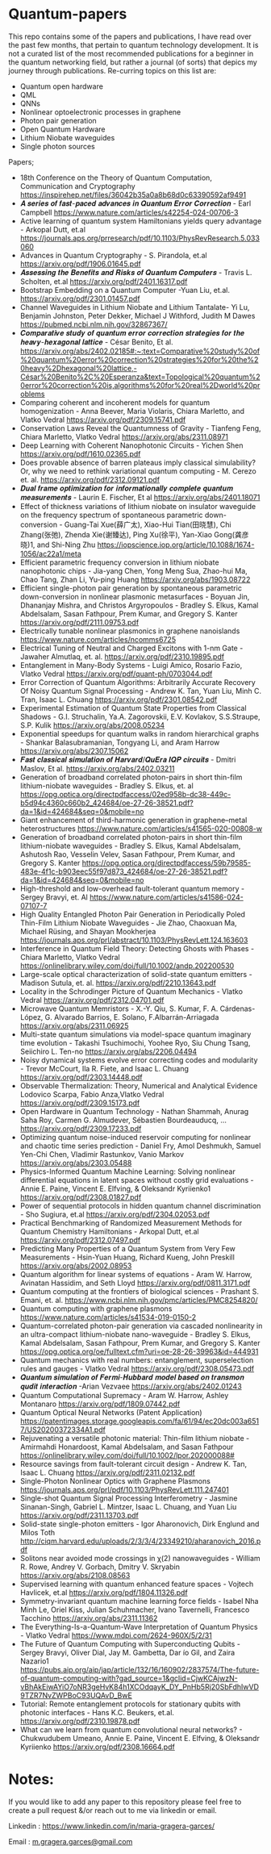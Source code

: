 # Quantum-papers
This repo contains some of the papers and publications, I have read over the past few months, that pertain to quantum technology development.
It is not a curated list of the most recommended publications for a beginner in the quantum networking field, but rather a journal (of sorts) that depics my journey through publications.
Re-curring topics on this list are:
- Quantum open hardware
- QML
- QNNs
- Nonlinear optoelectronic processes in graphene
- Photon pair generation
- Open Quantum Hardware
- Lithium Niobate waveguides
- Single photon sources

 Papers;
- 18th Conference on the Theory of Quantum Computation, Communication and Cryptography
	https://inspirehep.net/files/36042b35a0a8b68d0c63390592af9491
- 𝑨 𝒔𝒆𝒓𝒊𝒆𝒔 𝒐𝒇 𝒇𝒂𝒔𝒕-𝒑𝒂𝒄𝒆𝒅 𝒂𝒅𝒗𝒂𝒏𝒄𝒆𝒔 𝒊𝒏 𝑸𝒖𝒂𝒏𝒕𝒖𝒎 𝑬𝒓𝒓𝒐𝒓 𝑪𝒐𝒓𝒓𝒆𝒄𝒕𝒊𝒐𝒏 - Earl Campbell
	https://www.nature.com/articles/s42254-024-00706-3
- Active learning of quantum system Hamiltonians yields query advantage - Arkopal Dutt, et.al 
	https://journals.aps.org/prresearch/pdf/10.1103/PhysRevResearch.5.033060
- Advances in Quantum Cryptography - S. Pirandola, et.al 
	https://arxiv.org/pdf/1906.01645.pdf
- 𝑨𝒔𝒔𝒆𝒔𝒔𝒊𝒏𝒈 𝒕𝒉𝒆 𝑩𝒆𝒏𝒆𝒇𝒊𝒕𝒔 𝒂𝒏𝒅 𝑹𝒊𝒔𝒌𝒔 𝒐𝒇 𝑸𝒖𝒂𝒏𝒕𝒖𝒎 𝑪𝒐𝒎𝒑𝒖𝒕𝒆𝒓𝒔 - Travis L. Scholten, et.al
	https://arxiv.org/pdf/2401.16317.pdf
- Bootstrap Embedding on a Quantum Computer -Yuan Liu, et.al.
	https://arxiv.org/pdf/2301.01457.pdf
- Channel Waveguides in Lithium Niobate and Lithium Tantalate- Yi Lu, Benjamin Johnston, Peter Dekker, Michael J Withford, Judith M Dawes
       https://pubmed.ncbi.nlm.nih.gov/32867367/
- 𝑪𝒐𝒎𝒑𝒂𝒓𝒂𝒕𝒊𝒗𝒆 𝒔𝒕𝒖𝒅𝒚 𝒐𝒇 𝒒𝒖𝒂𝒏𝒕𝒖𝒎 𝒆𝒓𝒓𝒐𝒓 𝒄𝒐𝒓𝒓𝒆𝒄𝒕𝒊𝒐𝒏 𝒔𝒕𝒓𝒂𝒕𝒆𝒈𝒊𝒆𝒔 𝒇𝒐𝒓 𝒕𝒉𝒆 𝒉𝒆𝒂𝒗𝒚-𝒉𝒆𝒙𝒂𝒈𝒐𝒏𝒂𝒍 𝒍𝒂𝒕𝒕𝒊𝒄𝒆 - César Benito, Et al.
       https://arxiv.org/abs/2402.02185#:~:text=Comparative%20study%20of%20quantum%20error%20correction%20strategies%20for%20the%20heavy%2Dhexagonal%20lattice,-César%20Benito%2C%20Esperanza&text=Topological%20quantum%20error%20correction%20is,algorithms%20for%20real%2Dworld%20problems
- Comparing coherent and incoherent models for quantum homogenization - Anna Beever, Maria Violaris, Chiara Marletto, and Vlatko Vedral
	https://arxiv.org/pdf/2309.15741.pdf
- Conservation Laws Reveal the Quantumness of Gravity - Tianfeng Feng, Chiara Marletto, Vlatko Vedral
	https://arxiv.org/abs/2311.08971
- Deep Learning with Coherent Nanophotonic Circuits - Yichen Shen
	https://arxiv.org/pdf/1610.02365.pdf
- Does provable absence of barren plateaus imply classical simulability? Or, why we need to rethink variational quantum computing - M. Cerezo et. al.
       https://arxiv.org/pdf/2312.09121.pdf
- 𝑫𝒖𝒂𝒍 𝒇𝒓𝒂𝒎𝒆 𝒐𝒑𝒕𝒊𝒎𝒊𝒛𝒂𝒕𝒊𝒐𝒏 𝒇𝒐𝒓 𝒊𝒏𝒇𝒐𝒓𝒎𝒂𝒕𝒊𝒐𝒏𝒂𝒍𝒍𝒚 𝒄𝒐𝒎𝒑𝒍𝒆𝒕𝒆 𝒒𝒖𝒂𝒏𝒕𝒖𝒎 𝒎𝒆𝒂𝒔𝒖𝒓𝒆𝒎𝒆𝒏𝒕𝒔 - Laurin E. Fischer, Et al
	https://arxiv.org/abs/2401.18071
- Effect of thickness variations of lithium niobate on insulator waveguide on the frequency spectrum of spontaneous parametric down-conversion - Guang-Tai Xue(薛广太), Xiao-Hui Tian(田晓慧), Chi Zhang(张弛), Zhenda Xie(谢臻达), Ping Xu(徐平), Yan-Xiao Gong(龚彦晓)1, and Shi-Ning Zhu
	https://iopscience.iop.org/article/10.1088/1674-1056/ac22a1/meta
- Efficient parametric frequency conversion in lithium niobate nanophotonic chips - Jia-yang Chen, Yong Meng Sua, Zhao-hui Ma, Chao Tang, Zhan Li, Yu-ping Huang
       https://arxiv.org/abs/1903.08722
- Efficient single-photon pair generation by spontaneous parametric down-conversion in nonlinear plasmonic metasurfaces - Boyuan Jin, Dhananjay Mishra, and Christos Argyropoulos - Bradley S. Elkus, Kamal Abdelsalam, Sasan Fathpour, Prem Kumar, and Gregory S. Kanter
	https://arxiv.org/pdf/2111.09753.pdf
- Electrically tunable nonlinear plasmonics in graphene nanoislands
       https://www.nature.com/articles/ncomms6725
- Electrical Tuning of Neutral and Charged Excitons with 1-nm Gate - Jawaher Almutlaq, et. al.
	https://arxiv.org/pdf/2310.19895.pdf
- Entanglement in Many-Body Systems - Luigi Amico, Rosario Fazio, Vlatko Vedral
	https://arxiv.org/pdf/quant-ph/0703044.pdf
- Error Correction of Quantum Algorithms: Arbitrarily Accurate Recovery Of Noisy Quantum Signal Processing - Andrew K. Tan, Yuan Liu, Minh C. Tran, Isaac L. Chuang
	https://arxiv.org/pdf/2301.08542.pdf
- Experimental Estimation of Quantum State Properties from Classical Shadows - G.I. Struchalin, Ya.A. Zagorovskii, E.V. Kovlakov, S.S.Straupe, S.P. Kulik
       https://arxiv.org/abs/2008.05234 
- Exponential speedups for quantum walks in random hierarchical graphs - Shankar Balasubramanian, Tongyang Li, and Aram Harrow
	https://arxiv.org/abs/2307.15062
- 𝑭𝒂𝒔𝒕 𝒄𝒍𝒂𝒔𝒔𝒊𝒄𝒂𝒍 𝒔𝒊𝒎𝒖𝒍𝒂𝒕𝒊𝒐𝒏 𝒐𝒇 𝑯𝒂𝒓𝒗𝒂𝒓𝒅/𝑸𝒖𝑬𝒓𝒂 𝑰𝑸𝑷 𝒄𝒊𝒓𝒄𝒖𝒊𝒕𝒔 - Dmitri Maslov, Et al.
	https://arxiv.org/abs/2402.03211
- Generation of broadband correlated photon-pairs in short thin-film lithium-niobate waveguides - Bradley S. Elkus, et. al
       https://opg.optica.org/directpdfaccess/02ed958b-dc38-449c-b5d94c4360c660b2_424684/oe-27-26-38521.pdf?da=1&id=424684&seq=0&mobile=no 
- Giant enhancement of third-harmonic generation in graphene–metal heterostructures
       https://www.nature.com/articles/s41565-020-00808-w
- Generation of broadband correlated photon-pairs in short thin-film lithium-niobate waveguides - Bradley S. Elkus, Kamal Abdelsalam, Ashutosh Rao, Vesselin Velev, Sasan Fathpour, Prem Kumar, and Gregory S. Kanter
	https://opg.optica.org/directpdfaccess/59b79585-483e-4f1c-b903eec55f97d873_424684/oe-27-26-38521.pdf?da=1&id=424684&seq=0&mobile=no
- High-threshold and low-overhead fault-tolerant quantum memory -Sergey Bravyi, et. Al
	https://www.nature.com/articles/s41586-024-07107-7
- High Quality Entangled Photon Pair Generation in Periodically Poled Thin-Film Lithium Niobate Waveguides - Jie Zhao, Chaoxuan Ma, Michael Rüsing, and Shayan Mookherjea
       https://journals.aps.org/prl/abstract/10.1103/PhysRevLett.124.163603
- Interference in Quantum Field Theory: Detecting Ghosts with Phases - Chiara Marletto, Vlatko Vedral
	https://onlinelibrary.wiley.com/doi/full/10.1002/andp.202200530
- Large-scale optical characterization of solid-state quantum emitters - Madison Sutula, et. al.
	https://arxiv.org/pdf/2210.13643.pdf
- Locality in the Schrodinger Picture of Quantum Mechanics - Vlatko Vedral
	https://arxiv.org/pdf/2312.04701.pdf
- Microwave Quantum Memristors - X.-Y. Qiu, S. Kumar, F. A. Cárdenas-López, G. Alvarado Barrios, E. Solano, F.Albarrán-Arriagada
       https://arxiv.org/abs/2311.06925
- Multi-state quantum simulations via model-space quantum imaginary time evolution - Takashi Tsuchimochi, Yoohee Ryo, Siu Chung Tsang, Seiichiro L. Ten-no
       https://arxiv.org/abs/2206.04494
- Noisy dynamical systems evolve error correcting codes and modularity - Trevor McCourt, Ila R. Fiete, and Isaac L. Chuang
	https://arxiv.org/pdf/2303.14448.pdf
- Observable Thermalization: Theory, Numerical and Analytical Evidence
Lodovico Scarpa, Fabio Anza,Vlatko Vedral
	https://arxiv.org/pdf/2309.15173.pdf
- Open Hardware in Quantum Technology - Nathan Shammah, Anurag Saha Roy, Carmen G. Almudever, Sébastien Bourdeauducq, ...
       https://arxiv.org/pdf/2309.17233.pdf
- Optimizing quantum noise-induced reservoir computing for nonlinear and chaotic time series prediction - Daniel Fry, Amol Deshmukh, Samuel Yen-Chi Chen, Vladimir Rastunkov, Vanio Markov
       https://arxiv.org/abs/2303.05488
- Physics-Informed Quantum Machine Learning: Solving nonlinear differential equations in latent spaces without costly grid evaluations - Annie E. Paine, Vincent E. Elfving, & Oleksandr Kyriienko1
       https://arxiv.org/pdf/2308.01827.pdf
- Power of sequential protocols in hidden quantum channel discrimination - Sho Sugiura, et.al 
	https://arxiv.org/pdf/2304.02053.pdf
- Practical Benchmarking of Randomized Measurement Methods for Quantum Chemistry Hamiltonians - Arkopal Dutt, et.al 
	https://arxiv.org/pdf/2312.07497.pdf
- Predicting Many Properties of a Quantum System from Very Few Measurements - Hsin-Yuan Huang, Richard Kueng, John Preskill
       https://arxiv.org/abs/2002.08953
- Quantum algorithm for linear systems of equations - Aram W. Harrow, Avinatan Hassidim, and Seth Lloyd
	https://arxiv.org/pdf/0811.3171.pdf
- Quantum computing at the frontiers of biological sciences - Prashant S. Emani, et. al.
	https://www.ncbi.nlm.nih.gov/pmc/articles/PMC8254820/
- Quantum computing with graphene plasmons
       https://www.nature.com/articles/s41534-019-0150-2
- Quantum-correlated photon-pair generation via cascaded nonlinearity in an ultra-compact lithium-niobate nano-waveguide - Bradley S. Elkus, Kamal Abdelsalam, Sasan Fathpour, Prem Kumar, and Gregory S. Kanter
	https://opg.optica.org/oe/fulltext.cfm?uri=oe-28-26-39963&id=444931
- Quantum mechanics with real numbers: entanglement, superselection rules and gauges - Vlatko Vedral
	https://arxiv.org/pdf/2308.05473.pdf
- 𝑸𝒖𝒂𝒏𝒕𝒖𝒎 𝒔𝒊𝒎𝒖𝒍𝒂𝒕𝒊𝒐𝒏 𝒐𝒇 𝑭𝒆𝒓𝒎𝒊-𝑯𝒖𝒃𝒃𝒂𝒓𝒅 𝒎𝒐𝒅𝒆𝒍 𝒃𝒂𝒔𝒆𝒅 𝒐𝒏 𝒕𝒓𝒂𝒏𝒔𝒎𝒐𝒏 𝒒𝒖𝒅𝒊𝒕 𝒊𝒏𝒕𝒆𝒓𝒂𝒄𝒕𝒊𝒐𝒏 -Arian Vezvaee
	https://arxiv.org/abs/2402.01243
- Quantum Computational Supremacy - Aram W. Harrow, Ashley Montanaro
	https://arxiv.org/pdf/1809.07442.pdf
- Quantum Optical Neural Networks (Patent Application)
	https://patentimages.storage.googleapis.com/fa/61/94/ec20dc003a6517/US20200372334A1.pdf
- Rejuvenating a versatile photonic material: Thin-film lithium niobate - Amirmahdi Honardoost, Kamal Abdelsalam, and Sasan Fathpour
       https://onlinelibrary.wiley.com/doi/full/10.1002/lpor.202000088#
- Resource savings from fault-tolerant circuit design - Andrew K. Tan, Isaac L. Chuang
	https://arxiv.org/pdf/2311.02132.pdf
- Single-Photon Nonlinear Optics with Graphene Plasmons
       https://journals.aps.org/prl/pdf/10.1103/PhysRevLett.111.247401
- Single-shot Quantum Signal Processing Interferometry - Jasmine Sinanan-Singh, Gabriel L. Mintzer, Isaac L. Chuang, and Yuan Liu
	https://arxiv.org/pdf/2311.13703.pdf
- Solid-state single-photon emitters - Igor Aharonovich, Dirk Englund and Milos Toth
	http://ciqm.harvard.edu/uploads/2/3/3/4/23349210/aharanovich_2016.pdf
- Solitons near avoided mode crossings in χ(2) nanowaveguides - William R. Rowe, Andrey V. Gorbach, Dmitry V. Skryabin
       https://arxiv.org/abs/2108.08563
- Supervised learning with quantum enhanced feature spaces - Vojtech Havlicek, et.al 
https://arxiv.org/pdf/1804.11326.pdf
- Symmetry-invariant quantum machine learning force fields - Isabel Nha Minh Le, Oriel Kiss, Julian Schuhmacher, Ivano Tavernelli, Francesco Tacchino
        https://arxiv.org/abs/2311.11362
- The Everything-Is-a-Quantum-Wave Interpretation of Quantum Physics - Vlatko Vedral
	https://www.mdpi.com/2624-960X/5/2/31
- The Future of Quantum Computing with Superconducting Qubits - Sergey Bravyi, Oliver Dial, Jay M. Gambetta, Dar ́ıo Gil, and Zaira Nazario1
       https://pubs.aip.org/aip/jap/article/132/16/160902/2837574/The-future-of-quantum-computing-with?gad_source=1&gclid=CjwKCAjwzN-vBhAkEiwAYiO7oNR3geHvK84h1XCOdqayK_DY_PnHb5Rj20SbFdhIwVD9TZR7NvZWPBoC93UQAvD_BwE
- Tutorial: Remote entanglement protocols for stationary qubits with photonic interfaces - Hans K.C. Beukers, et.al.
	https://arxiv.org/pdf/2310.19878.pdf
- What can we learn from quantum convolutional neural networks? - Chukwudubem Umeano, Annie E. Paine, Vincent E. Elfving, & Oleksandr Kyriienko
       https://arxiv.org/pdf/2308.16664.pdf

# Notes:
If you would like to add any paper to this repository please feel free to create a pull request &/or reach out to me via linkedin or email.

Linkedin : https://www.linkedin.com/in/maria-gragera-garces/

Email : m.gragera.garces@gmail.com







